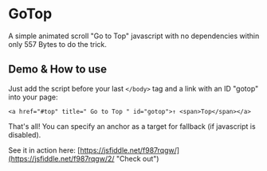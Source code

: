 # GoTop
A simple animated scroll "Go to Top" javascript with no dependencies within only 557 Bytes to do the trick.

## Demo & How to use

Just add the script before your last `</body>` tag and a link with an ID "gotop" into your page:

    <a href="#top" title=" Go to Top " id="gotop">↑ <span>Top</span></a>

That's all!
You can specify an anchor as a target for fallback (if javascript is disabled).

See it in action here: [https://jsfiddle.net/f987rqgw/](https://jsfiddle.net/f987rqgw/2/ "Check out")
